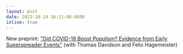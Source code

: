 ```yaml
---
layout: post
date: 2023-10-14 16:11:00-0400
inline: true
---
```


New preprint: ["Did COVID-19 Boost Populism? Evidence from Early Superspreader Events"](https://osf.io/7xqkz) (with Thomas Davidson and Felix Hagemeister)
